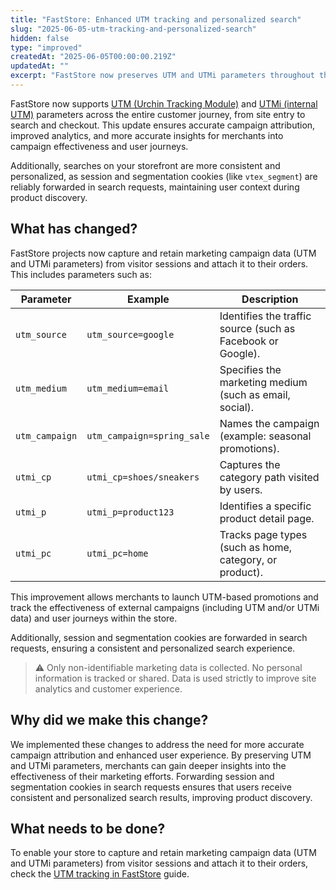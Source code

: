 ```yaml
---
title: "FastStore: Enhanced UTM tracking and personalized search"
slug: "2025-06-05-utm-tracking-and-personalized-search"
hidden: false
type: "improved"
createdAt: "2025-06-05T00:00:00.219Z"
updatedAt: ""
excerpt: "FastStore now preserves UTM and UTMi parameters throughout the customer journey, improving campaign attribution and analytics."
---
```


FastStore now supports [UTM (Urchin Tracking Module)](https://help.vtex.com/en/tutorial/what-are-utm-source-utm-campaign-and-utm-medium--2wTz7QJ8KUG6skGAoAQuii) and [UTMi (internal UTM)](https://help.vtex.com/en/tutorial/what-are-the-internal-utms--5Pvo8ufYWs00AUeCCEY68a) parameters across the entire customer journey, from site entry to search and checkout. This update ensures accurate campaign attribution, improved analytics, and more accurate insights for merchants into campaign effectiveness and user journeys.

Additionally, searches on your storefront are more consistent and personalized, as session and segmentation cookies (like `vtex_segment`) are reliably forwarded in search requests, maintaining user context during product discovery.

## What has changed?

FastStore projects now capture and retain marketing campaign data (UTM and UTMi parameters) from visitor sessions and attach it to their orders. This includes parameters such as:

| Parameter      | Example                    | Description |
|----------------|----------------------------|-------------|
| `utm_source`   | `utm_source=google`        | Identifies the traffic source (such as Facebook or Google). |
| `utm_medium`   | `utm_medium=email`         | Specifies the marketing medium (such as email, social). |
| `utm_campaign` | `utm_campaign=spring_sale` | Names the campaign (example: seasonal promotions). |
| `utmi_cp`      | `utmi_cp=shoes/sneakers`   | Captures the category path visited by users. |
| `utmi_p`       | `utmi_p=product123`        | Identifies a specific product detail page. |
| `utmi_pc`      | `utmi_pc=home`             | Tracks page types (such as home, category, or product). |

This improvement allows merchants to launch UTM-based promotions and track the effectiveness of external campaigns (including UTM and/or UTMi data) and user journeys within the store.

Additionally, session and segmentation cookies are forwarded in search requests, ensuring a consistent and personalized search experience.

> ⚠️ Only non-identifiable marketing data is collected. No personal information is tracked or shared. Data is used strictly to improve site analytics and customer experience.

## Why did we make this change?

We implemented these changes to address the need for more accurate campaign attribution and enhanced user experience. By preserving UTM and UTMi parameters, merchants can gain deeper insights into the effectiveness of their marketing efforts. Forwarding session and segmentation cookies in search requests ensures that users receive consistent and personalized search results, improving product discovery.

## What needs to be done?

To enable your store to capture and retain marketing campaign data (UTM and UTMi parameters) from visitor sessions and attach it to their orders, check the [UTM tracking in FastStore](https://developers.vtex.com/docs/guides/faststore/seo-validating-utm-tracking-in-faststore) guide.
